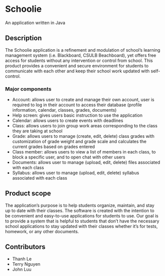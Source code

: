 # Schoolie
An application written in Java


## Description
The Schoolie application is a refinement and modulation of school’s learning management system (i.e. Blackboard, CSULB Beachboard), yet offers free access for students without any intervention or control from school. This product provides a convenient and secure environment for students to communicate with each other and keep their school work updated with self-control.


### Major components
- Account: allows user to create and manage their own account, user is required to log in their account to access their database (profile information, calendar, classes, grades, documents)
- Help screen: gives users basic instruction to use the application
- Calendar: allows users to create events with deadlines
- Class: allows users to join group work areas corresponding to the class they are taking at school
- Grade: allows users to manage (create, edit, delete) class grades with customization of grade weight and grade scale and calculates the current grades based on grades entered
- Class member: allows users to view a list of members in each class, to block a specific user, and to open chat with other users
- Documents: allows user to manage (upload, edit, delete) files associated with each class
- Syllabus: allows user to manage (upload, edit, delete) syllabus associated with each class


## Product scope
The application’s purpose is to help students organize, maintain, and stay up to date with their classes. The software is created with the intention to be convenient and easy-to-use applications for students to use.  Our goal is to provide a system that is helpful to students that don’t have the necessary school applications to stay updated with their classes whether it’s for tests, homework, or any other documents. 


## Contributors
- Thanh Le
- Terry Nguyen
- John Luu
